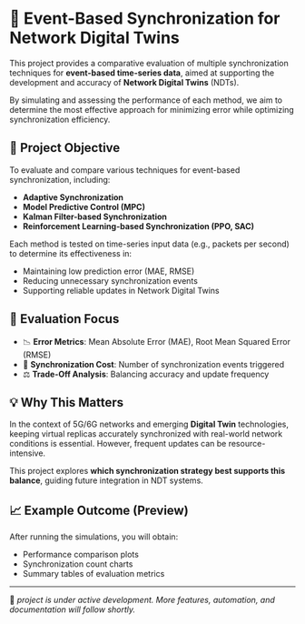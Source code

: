 # 🔄 Event-Based Synchronization for Network Digital Twins

This project provides a comparative evaluation of multiple synchronization techniques for **event-based time-series data**, aimed at supporting the development and accuracy of **Network Digital Twins** (NDTs). 

By simulating and assessing the performance of each method, we aim to determine the most effective approach for minimizing error while optimizing synchronization efficiency.

## 🎯 Project Objective

To evaluate and compare various techniques for event-based synchronization, including:

- **Adaptive Synchronization**
- **Model Predictive Control (MPC)**
- **Kalman Filter-based Synchronization**
- **Reinforcement Learning-based Synchronization (PPO, SAC)**

Each method is tested on time-series input data (e.g., packets per second) to determine its effectiveness in:

- Maintaining low prediction error (MAE, RMSE)
- Reducing unnecessary synchronization events
- Supporting reliable updates in Network Digital Twins

## 🧪 Evaluation Focus

- 📉 **Error Metrics**: Mean Absolute Error (MAE), Root Mean Squared Error (RMSE)
- 🔁 **Synchronization Cost**: Number of synchronization events triggered
- ⚖️ **Trade-Off Analysis**: Balancing accuracy and update frequency

## 💡 Why This Matters

In the context of 5G/6G networks and emerging **Digital Twin** technologies, keeping virtual replicas accurately synchronized with real-world network conditions is essential. However, frequent updates can be resource-intensive.

This project explores **which synchronization strategy best supports this balance**, guiding future integration in NDT systems.


## 📈 Example Outcome (Preview)

After running the simulations, you will obtain:

- Performance comparison plots
- Synchronization count charts
- Summary tables of evaluation metrics

---

📌 *project is under active development. More features, automation, and documentation will follow shortly.*

